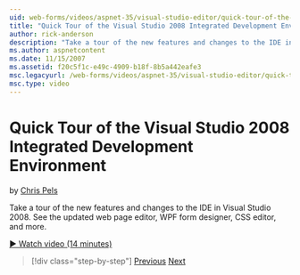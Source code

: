 ```yaml
---
uid: web-forms/videos/aspnet-35/visual-studio-editor/quick-tour-of-the-visual-studio-2008-integrated-development-environment
title: "Quick Tour of the Visual Studio 2008 Integrated Development Environment | Microsoft Docs"
author: rick-anderson
description: "Take a tour of the new features and changes to the IDE in Visual Studio 2008. See the updated web page editor, WPF form designer, CSS editor, and more."
ms.author: aspnetcontent
ms.date: 11/15/2007
ms.assetid: f20c5f1c-e49c-4909-b18f-8b5a442eafe3
msc.legacyurl: /web-forms/videos/aspnet-35/visual-studio-editor/quick-tour-of-the-visual-studio-2008-integrated-development-environment
msc.type: video
---
```

Quick Tour of the Visual Studio 2008 Integrated Development Environment
====================
by [Chris Pels](https://twitter.com/chrispels)

Take a tour of the new features and changes to the IDE in Visual Studio 2008. See the updated web page editor, WPF form designer, CSS editor, and more.

[&#9654; Watch video (14 minutes)](https://channel9.msdn.com/Blogs/ASP-NET-Site-Videos/quick-tour-of-the-visual-studio-2008-integrated-development-environment)

> [!div class="step-by-step"]
> [Previous](intellisense-for-jscript-and-aspnet-ajax.md)
> [Next](creating-and-modifying-a-css-file.md)

